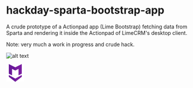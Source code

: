 # hackday-sparta-bootstrap-app
A crude prototype of a Actionpad app (Lime Bootstrap) fetching data from Sparta and rendering it inside the Actionpad of LimeCRM's desktop client. 

Note: very much a work in progress and crude hack. 

![alt text](https://files.slack.com/files-pri/T026MBT72-FB1RC6M0T/screen_shot_2018-06-05_at_16.04.25.png "Example")

![alt text](https://github.com/adam-p/markdown-here/raw/master/src/common/images/icon48.png "Logo Title Text 1")
